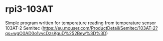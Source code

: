 # rpi3-103AT
Simple program written for temperature reading from temperature sensor 103AT-2 Semitec (https://eu.mouser.com/ProductDetail/Semitec/103AT-2?qs=wgO0AD0o1vvcDzsKguD%252Bew%3D%3D)
